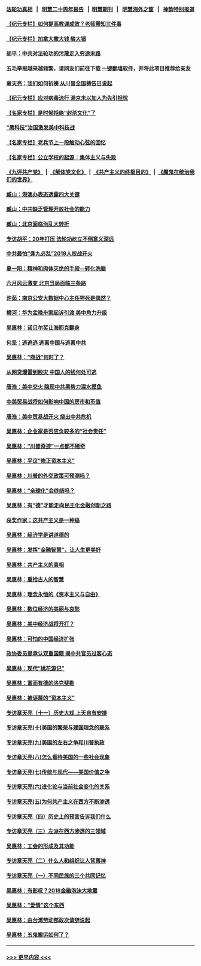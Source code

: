 #### [法轮功真相](https://github.com/gfw-breaker/truth/blob/master/README.md?t=0) &nbsp;&nbsp;|&nbsp;&nbsp; [明慧二十周年报告](https://github.com/gfw-breaker/mh-reports/blob/master/README.md?t=0) &nbsp;&nbsp;|&nbsp;&nbsp;[明慧期刊](https://github.com/gfw-breaker/mh-qikan) &nbsp;&nbsp;|&nbsp;&nbsp; [明慧海外之窗](https://github.com/gfw-breaker/mh-news/blob/master/README.md?t=0) &nbsp;&nbsp;|&nbsp;&nbsp; [神韵特别报道](https://github.com/gfw-breaker/mh-news/blob/master/shenyun.md?t=0)
#### [【纪元专栏】如何提高教课成效？老师需知三件事](../pages/nsc423/n12417848.md?t=06111704) 
#### [【纪元专栏】加拿大撒大钱 酿大错](../pages/nsc423/n12406564.md?t=06111704) 
#### [胡平：中共对法轮功的污蔑走入穷途末路](../pages/nsc423/n12266737.md?t=06111704) 
#### 五毛举报越来越频繁，请网友们前往下载 [一键翻墙软件](https://github.com/gfw-breaker/ssr-accounts)，并将此项目推荐给亲友
#### [章天亮：我们如何祈祷 从川普全国祷告日说起](../pages/nsc423/n11944627.md?t=06111704) 
#### [【纪元专栏】应对病毒流行 渥京未以加人为先引担忧](../pages/nsc423/n11875714.md?t=06111704) 
#### [【名家专栏】是时候拒绝“封杀文化”了](../pages/nsc423/n11814093.md?t=06111704) 
#### [“黑科技”治国激发美中科技战](../pages/nsc423/n11638056.md?t=06111704) 
#### [【名家专栏】老兵节上一段触动心弦的回忆](../pages/nsc423/n11646016.md?t=06111704) 
#### [【名家专栏】公立学校的起源：集体主义与失败](../pages/nsc423/n11601833.md?t=06111704) 
#### [《九评共产党》](https://github.com/begood0513/9ping.md/blob/master/README.md) &nbsp;|&nbsp; [《解体党文化》](../../../../jtdwh.md/blob/master/README.md)  &nbsp;|&nbsp; [《共产主义的终极目的》](../../../../gczydzjmd.md/blob/master/README.md) &nbsp;|&nbsp; [《魔鬼在统治我们的世界》](../../../../mgztzwmdsj.md/blob/master/README.md) 
#### [臧山：港澳办表态透露四大关键](../pages/nsc423/n11421628.md?t=06111704) 
#### [臧山：中共缺乏管理开放社会的能力](../pages/nsc423/n11407457.md?t=06111704) 
#### [臧山：北京面临治乱大转折](../pages/nsc423/n11406895.md?t=06111704) 
#### [专访胡平：20年打压 法轮功屹立不倒意义深远](../pages/nsc423/n11398800.md?t=06111704) 
#### [中共最怕“逢九必乱”2019人权战开火](../pages/nsc423/n11385248.md?t=06111704) 
#### [夏一阳：精神和肉体灭绝的手段—转化洗脑](../pages/nsc423/n11368250.md?t=06111704) 
#### [六月风云激变 北京当局面临三条路](../pages/nsc423/n11313668.md?t=06111704) 
#### [许茹：南京公安大数据中心主任猝死是偶然？](../pages/nsc423/n11064744.md?t=06111704) 
#### [横河：华为孟晚舟案起诉引渡 美中角力升级](../pages/nsc423/n11027230.md?t=06111704) 
#### [吴惠林：诺贝尔奖让海耶克翻身](../pages/nsc423/n10890049.md?t=06111704) 
#### [何坚：逃逃逃 逃离中国与逃离中共](../pages/nsc423/n10592891.md?t=06111704) 
#### [吴惠林：“商战”何时了？](../pages/nsc423/n10573558.md?t=06111704) 
#### [从网贷爆雷到股灾 中国人的钱何处可逃](../pages/nsc423/n10572800.md?t=06111704) 
#### [唐浩：美中交火 隐现中共黑势力混水摸鱼](../pages/nsc423/n10544040.md?t=06111704) 
#### [中美贸易战将如何影响中国的房市和币值](../pages/nsc423/n10543697.md?t=06111704) 
#### [唐浩：美中贸易战开火 烧出中共危机](../pages/nsc423/n10540126.md?t=06111704) 
#### [吴惠林：企业家是否应负较多的“社会责任”](../pages/nsc423/n10535022.md?t=06111704) 
#### [吴惠林：“川普奇迹”一点都不稀奇](../pages/nsc423/n10512808.md?t=06111704) 
#### [吴惠林：平议“修正资本主义”](../pages/nsc423/n10495724.md?t=06111704) 
#### [吴惠林：川普的外交政策可预测吗？](../pages/nsc423/n10462387.md?t=06111704) 
#### [吴惠林：“全球化”会终结吗？](../pages/nsc423/n10452838.md?t=06111704) 
#### [吴惠林：有“德”才能走向民主化金融创新之路](../pages/nsc423/n10432292.md?t=06111704) 
#### [获奖作家：这共产主义是一种癌](../pages/nsc423/n10431541.md?t=06111704) 
#### [吴惠林：经济学是讲道德的](../pages/nsc423/n10398014.md?t=06111704) 
#### [吴惠林：发挥“金融智慧”，让人生更美好](../pages/nsc423/n10375019.md?t=06111704) 
#### [吴惠林：共产主义的真相](../pages/nsc423/n10351394.md?t=06111704) 
#### [吴惠林：重拾古人的智慧](../pages/nsc423/n10337691.md?t=06111704) 
#### [吴惠林：理念永恒的《资本主义与自由》](../pages/nsc423/n10316274.md?t=06111704) 
#### [吴惠林：数位经济的美丽与哀愁](../pages/nsc423/n10292946.md?t=06111704) 
#### [吴惠林：美中经济战将开打？](../pages/nsc423/n10258825.md?t=06111704) 
#### [吴惠林：可怕的中国经济扩张](../pages/nsc423/n10219147.md?t=06111704) 
#### [政协委员提承认双重国籍 揭中共官员过客心态](../pages/nsc423/n10208809.md?t=06111704) 
#### [吴惠林：现代“桃花源记”](../pages/nsc423/n10185234.md?t=06111704) 
#### [吴惠林：富而有德的洛克斐勒](../pages/nsc423/n10142264.md?t=06111704) 
#### [吴惠林：被诬蔑的“资本主义”](../pages/nsc423/n10124816.md?t=06111704) 
#### [专访章天亮（十一）历史大戏 上天自有安排](../pages/nsc423/n10094905.md?t=06111704) 
#### [专访章天亮(十)美国的繁荣与建国理念的联系](../pages/nsc423/n10094899.md?t=06111704) 
#### [专访章天亮(九)美国的左右之争和川普执政](../pages/nsc423/n10094889.md?t=06111704) 
#### [专访章天亮(八)怎么看待美国的一些社会现象](../pages/nsc423/n10094857.md?t=06111704) 
#### [专访章天亮(七)传统与现代——美国价值之争](../pages/nsc423/n10093140.md?t=06111704) 
#### [专访章天亮(六)进化论与当前社会变化的关系](../pages/nsc423/n10092036.md?t=06111704) 
#### [专访章天亮(五)为何共产主义在西方不断渗透](../pages/nsc423/n10083620.md?t=06111704) 
#### [专访章天亮（四）历史上的预言告诉我们什么](../pages/nsc423/n10083606.md?t=06111704) 
#### [专访章天亮（三）左派在西方渗透的三领域](../pages/nsc423/n10081115.md?t=06111704) 
#### [吴惠林：工会的形成及其功能](../pages/nsc423/n10080633.md?t=06111704) 
#### [专访章天亮（二）什么人和组织让人背离神](../pages/nsc423/n10076637.md?t=06111704) 
#### [专访章天亮（一）不同民族的三个共同记忆](../pages/nsc423/n10074188.md?t=06111704) 
#### [吴惠林：有影呒？2018金融泡沫大地震](../pages/nsc423/n10040534.md?t=06111704) 
#### [吴惠林：“爱情”这个东西](../pages/nsc423/n10019423.md?t=06111704) 
#### [吴惠林：由台湾劳动部政次请辞说起](../pages/nsc423/n9979679.md?t=06111704) 
#### [吴惠林：五鬼搬运如何了？](../pages/nsc423/n9925338.md?t=06111704) 

----
#### [ >>> 更早内容 <<< ](../indexes/nsc423-earlier.md)
